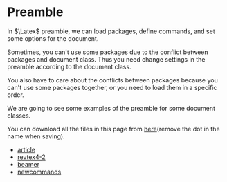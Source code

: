 # Preamble

In $\Latex$ preamble, we can load packages, define commands, and set some options for the document.

Sometimes, you can't use some packages due to the conflict between packages and document class. Thus you need change settings in the preamble according to the document class.

You also have to care about the conflicts between packages because you can't use some packages together, or you need to load them in a specific order.

We are going to see some examples of the preamble for some document classes.

You can download all the files in this page from [here](https://github.com/kkensuke/setting/tree/main/.home)(remove the dot in the name when saving).

- [article](./article.md)
- [revtex4-2](./revtex4-2.md)
- [beamer](./beamer.md)
- [newcommands](./newcommands.md)